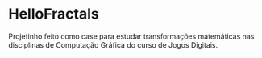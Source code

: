 # HelloFractals
Projetinho feito como case para estudar transformações matemáticas nas disciplinas de Computação Gráfica do curso de Jogos Digitais.
